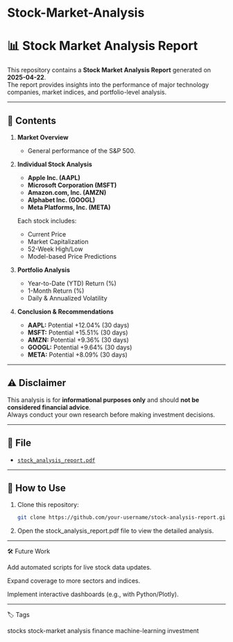 # Stock-Market-Analysis
# 📊 Stock Market Analysis Report

This repository contains a **Stock Market Analysis Report** generated on **2025-04-22**.  
The report provides insights into the performance of major technology companies, market indices, and portfolio-level analysis.

---

## 📑 Contents

1. **Market Overview**  
   - General performance of the S&P 500.

2. **Individual Stock Analysis**  
   - **Apple Inc. (AAPL)**  
   - **Microsoft Corporation (MSFT)**  
   - **Amazon.com, Inc. (AMZN)**  
   - **Alphabet Inc. (GOOGL)**  
   - **Meta Platforms, Inc. (META)**  

   Each stock includes:  
   - Current Price  
   - Market Capitalization  
   - 52-Week High/Low  
   - Model-based Price Predictions  

3. **Portfolio Analysis**  
   - Year-to-Date (YTD) Return (%)  
   - 1-Month Return (%)  
   - Daily & Annualized Volatility  

4. **Conclusion & Recommendations**  
   - **AAPL:** Potential +12.04% (30 days)  
   - **MSFT:** Potential +15.51% (30 days)  
   - **AMZN:** Potential +9.36% (30 days)  
   - **GOOGL:** Potential +9.64% (30 days)  
   - **META:** Potential +8.09% (30 days)  

---

## ⚠️ Disclaimer
This analysis is for **informational purposes only** and should **not be considered financial advice**.  
Always conduct your own research before making investment decisions.

---

## 📂 File
- [`stock_analysis_report.pdf`](./stock_analysis_report.pdf)

---

## 🚀 How to Use
1. Clone this repository:
   ```bash
   git clone https://github.com/your-username/stock-analysis-report.git

2. Open the stock_analysis_report.pdf file to view the detailed analysis.




---

🛠️ Future Work

Add automated scripts for live stock data updates.

Expand coverage to more sectors and indices.

Implement interactive dashboards (e.g., with Python/Plotly).



---

🏷️ Tags

stocks stock-market analysis finance machine-learning investment

